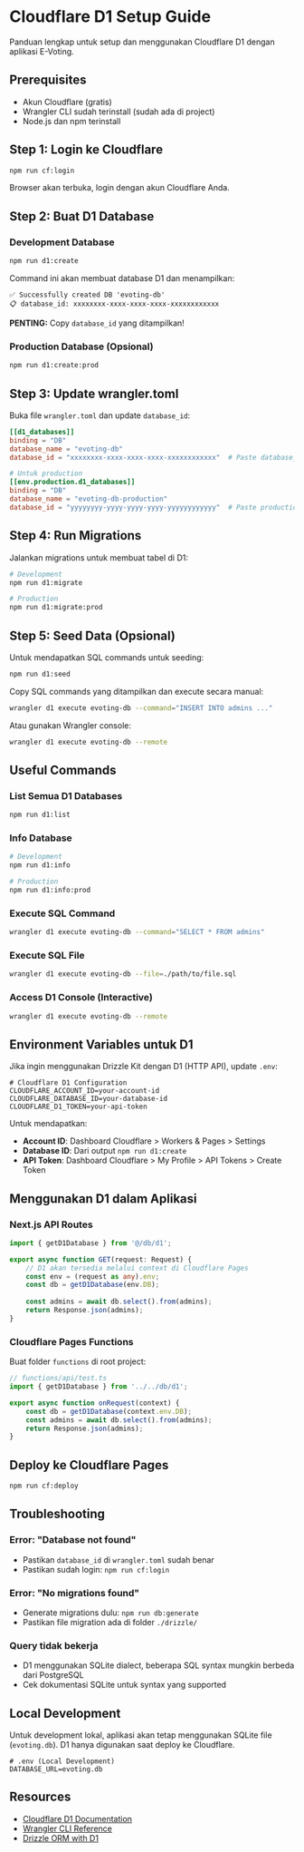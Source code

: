 # Cloudflare D1 Setup Guide

Panduan lengkap untuk setup dan menggunakan Cloudflare D1 dengan aplikasi E-Voting.

## Prerequisites

- Akun Cloudflare (gratis)
- Wrangler CLI sudah terinstall (sudah ada di project)
- Node.js dan npm terinstall

## Step 1: Login ke Cloudflare

```bash
npm run cf:login
```

Browser akan terbuka, login dengan akun Cloudflare Anda.

## Step 2: Buat D1 Database

### Development Database
```bash
npm run d1:create
```

Command ini akan membuat database D1 dan menampilkan:
```
✅ Successfully created DB 'evoting-db'
📋 database_id: xxxxxxxx-xxxx-xxxx-xxxx-xxxxxxxxxxxx
```

**PENTING:** Copy `database_id` yang ditampilkan!

### Production Database (Opsional)
```bash
npm run d1:create:prod
```

## Step 3: Update wrangler.toml

Buka file `wrangler.toml` dan update `database_id`:

```toml
[[d1_databases]]
binding = "DB"
database_name = "evoting-db"
database_id = "xxxxxxxx-xxxx-xxxx-xxxx-xxxxxxxxxxxx"  # Paste database_id dari step 2

# Untuk production
[[env.production.d1_databases]]
binding = "DB"
database_name = "evoting-db-production"
database_id = "yyyyyyyy-yyyy-yyyy-yyyy-yyyyyyyyyyyy"  # Paste production database_id
```

## Step 4: Run Migrations

Jalankan migrations untuk membuat tabel di D1:

```bash
# Development
npm run d1:migrate

# Production
npm run d1:migrate:prod
```

## Step 5: Seed Data (Opsional)

Untuk mendapatkan SQL commands untuk seeding:

```bash
npm run d1:seed
```

Copy SQL commands yang ditampilkan dan execute secara manual:

```bash
wrangler d1 execute evoting-db --command="INSERT INTO admins ..."
```

Atau gunakan Wrangler console:
```bash
wrangler d1 execute evoting-db --remote
```

## Useful Commands

### List Semua D1 Databases
```bash
npm run d1:list
```

### Info Database
```bash
# Development
npm run d1:info

# Production
npm run d1:info:prod
```

### Execute SQL Command
```bash
wrangler d1 execute evoting-db --command="SELECT * FROM admins"
```

### Execute SQL File
```bash
wrangler d1 execute evoting-db --file=./path/to/file.sql
```

### Access D1 Console (Interactive)
```bash
wrangler d1 execute evoting-db --remote
```

## Environment Variables untuk D1

Jika ingin menggunakan Drizzle Kit dengan D1 (HTTP API), update `.env`:

```env
# Cloudflare D1 Configuration
CLOUDFLARE_ACCOUNT_ID=your-account-id
CLOUDFLARE_DATABASE_ID=your-database-id
CLOUDFLARE_D1_TOKEN=your-api-token
```

Untuk mendapatkan:
- **Account ID**: Dashboard Cloudflare > Workers & Pages > Settings
- **Database ID**: Dari output `npm run d1:create`
- **API Token**: Dashboard Cloudflare > My Profile > API Tokens > Create Token

## Menggunakan D1 dalam Aplikasi

### Next.js API Routes

```typescript
import { getD1Database } from '@/db/d1';

export async function GET(request: Request) {
    // D1 akan tersedia melalui context di Cloudflare Pages
    const env = (request as any).env;
    const db = getD1Database(env.DB);
    
    const admins = await db.select().from(admins);
    return Response.json(admins);
}
```

### Cloudflare Pages Functions

Buat folder `functions` di root project:

```typescript
// functions/api/test.ts
import { getD1Database } from '../../db/d1';

export async function onRequest(context) {
    const db = getD1Database(context.env.DB);
    const admins = await db.select().from(admins);
    return Response.json(admins);
}
```

## Deploy ke Cloudflare Pages

```bash
npm run cf:deploy
```

## Troubleshooting

### Error: "Database not found"
- Pastikan `database_id` di `wrangler.toml` sudah benar
- Pastikan sudah login: `npm run cf:login`

### Error: "No migrations found"
- Generate migrations dulu: `npm run db:generate`
- Pastikan file migration ada di folder `./drizzle/`

### Query tidak bekerja
- D1 menggunakan SQLite dialect, beberapa SQL syntax mungkin berbeda dari PostgreSQL
- Cek dokumentasi SQLite untuk syntax yang supported

## Local Development

Untuk development lokal, aplikasi akan tetap menggunakan SQLite file (`evoting.db`). D1 hanya digunakan saat deploy ke Cloudflare.

```env
# .env (Local Development)
DATABASE_URL=evoting.db
```

## Resources

- [Cloudflare D1 Documentation](https://developers.cloudflare.com/d1/)
- [Wrangler CLI Reference](https://developers.cloudflare.com/workers/wrangler/commands/)
- [Drizzle ORM with D1](https://orm.drizzle.team/docs/get-started-sqlite#cloudflare-d1)

